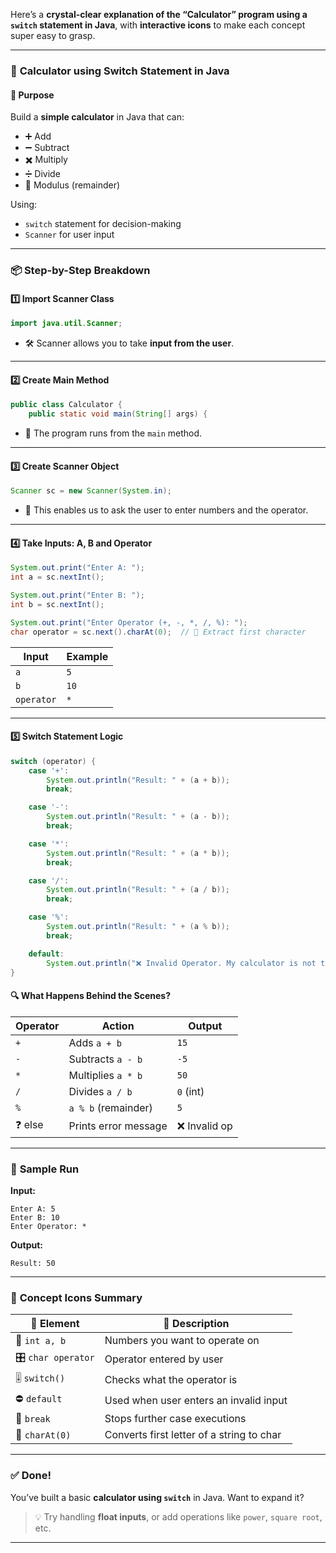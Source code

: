 Here’s a **crystal-clear explanation of the “Calculator” program using a `switch` statement in Java**, with **interactive icons** to make each concept super easy to grasp.

---

### 🧮 **Calculator using Switch Statement in Java**

#### 🔧 **Purpose**

Build a **simple calculator** in Java that can:

* ➕ Add
* ➖ Subtract
* ✖️ Multiply
* ➗ Divide
* 🧮 Modulus (remainder)

Using:

* `switch` statement for decision-making
* `Scanner` for user input

---

### 📦 **Step-by-Step Breakdown**

#### 1️⃣ **Import Scanner Class**

```java
import java.util.Scanner;
```

* 🛠️ Scanner allows you to take **input from the user**.

---

#### 2️⃣ **Create Main Method**

```java
public class Calculator {
    public static void main(String[] args) {
```

* 🧠 The program runs from the `main` method.

---

#### 3️⃣ **Create Scanner Object**

```java
Scanner sc = new Scanner(System.in);
```

* 🎤 This enables us to ask the user to enter numbers and the operator.

---

#### 4️⃣ **Take Inputs: A, B and Operator**

```java
System.out.print("Enter A: ");
int a = sc.nextInt();

System.out.print("Enter B: ");
int b = sc.nextInt();

System.out.print("Enter Operator (+, -, *, /, %): ");
char operator = sc.next().charAt(0);  // 🎯 Extract first character
```

| Input      | Example |
| ---------- | ------- |
| `a`        | `5`     |
| `b`        | `10`    |
| `operator` | `*`     |

---

#### 5️⃣ **Switch Statement Logic**

```java
switch (operator) {
    case '+':
        System.out.println("Result: " + (a + b));
        break;

    case '-':
        System.out.println("Result: " + (a - b));
        break;

    case '*':
        System.out.println("Result: " + (a * b));
        break;

    case '/':
        System.out.println("Result: " + (a / b));
        break;

    case '%':
        System.out.println("Result: " + (a % b));
        break;

    default:
        System.out.println("❌ Invalid Operator. My calculator is not that advanced.");
}
```

#### 🔍 What Happens Behind the Scenes?

| Operator | Action               | Output       |
| -------- | -------------------- | ------------ |
| `+`      | Adds `a + b`         | `15`         |
| `-`      | Subtracts `a - b`    | `-5`         |
| `*`      | Multiplies `a * b`   | `50`         |
| `/`      | Divides `a / b`      | `0` (int)    |
| `%`      | `a % b` (remainder)  | `5`          |
| ❓ else   | Prints error message | ❌ Invalid op |

---

### 🧪 **Sample Run**

**Input:**

```
Enter A: 5
Enter B: 10
Enter Operator: *
```

**Output:**

```
Result: 50
```

---

### 🧠 **Concept Icons Summary**

| 🔘 Element          | 📘 Description                            |
| ------------------- | ----------------------------------------- |
| 🔢 `int a, b`       | Numbers you want to operate on            |
| 🎛️ `char operator` | Operator entered by user                  |
| 🎚️ `switch()`      | Checks what the operator is               |
| ⛔ `default`         | Used when user enters an invalid input    |
| 🛑 `break`          | Stops further case executions             |
| 🎯 `charAt(0)`      | Converts first letter of a string to char |

---

### ✅ **Done!**

You’ve built a basic **calculator using `switch`** in Java. Want to expand it?

> 💡 Try handling **float inputs**, or add operations like `power`, `square root`, etc.

---